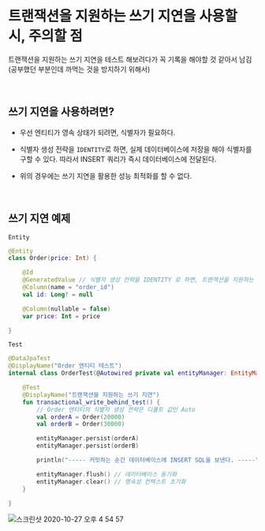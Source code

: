 # 트랜잭션을 지원하는 쓰기 지연을 사용할 시, 주의할 점

트랜잭션을 지원하는 쓰기 지연을 테스트 해보려다가 꼭 기록을 해야할 것 같아서 남김 (공부했던 부분인데 까먹는 것을 방지하기 위해서)

<br>

## 쓰기 지연을 사용하려면?

- 우선 엔티티가 영속 상태가 되려면, 식별자가 필요하다.

- 식별자 생성 전략을 `IDENTITY`로 하면, 실제 데이터베이스에 저장을 해야 식별자를 구할 수 있다. 따라서 INSERT 쿼리가 즉시 데이터베이스에 전달된다.

- 위의 경우에는 쓰기 지연을 활용한 성능 최적화를 할 수 없다.

<br>

## 쓰기 지연 예제

`Entity`

```kotlin
@Entity
class Order(price: Int) {

    @Id
    @GeneratedValue // 식별자 생성 전략을 IDENTITY 로 하면, 트랜잭션을 지원하는 쓰기 지연을 사용할 수 없다.
    @Column(name = "order_id")
    val id: Long? = null

    @Column(nullable = false)
    var price: Int = price

}
```

`Test`

```kotlin
@DataJpaTest
@DisplayName("Order 엔티티 테스트")
internal class OrderTest(@Autowired private val entityManager: EntityManager) {

    @Test
    @DisplayName("트랜잭션을 지원하는 쓰기 지연")
    fun transactional_write_behind_test() {
        // Order 엔티티의 식별자 생성 전략은 디폴트 값인 Auto
        val orderA = Order(20000)
        val orderB = Order(30000)

        entityManager.persist(orderA)
        entityManager.persist(orderB)

        println("----- 커밋하는 순간 데이터베이스에 INSERT SQL을 보낸다. -----")

        entityManager.flush() // 데이터베이스 동기화
        entityManager.clear() // 영속성 컨텍스트 초기화
    }

}
```

![스크린샷 2020-10-27 오후 4 54 57](https://user-images.githubusercontent.com/23515771/97272395-30914880-1875-11eb-9b05-3e697ce71f32.png)

